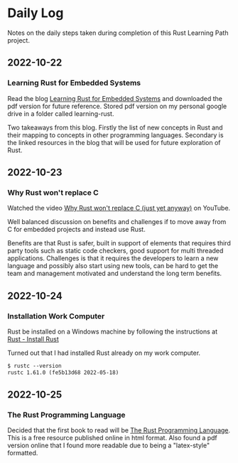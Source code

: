 # Daily Log

Notes on the daily steps taken during completion of this Rust Learning Path project.

## 2022-10-22

### Learning Rust for Embedded Systems

Read the blog [Learning Rust for Embedded Systems](https://www.embeddedrelated.com/showarticle/1432.php) and downloaded the pdf version for future reference. Stored pdf version on my personal google drive in a folder called learning-rust.

Two takeaways from this blog. Firstly the list of new concepts in Rust and their mapping to concepts in other programming languages. Secondary is the linked resources in the blog that will be used for future exploration of Rust.

## 2022-10-23

### Why Rust won't replace C

Watched the video [Why Rust won't replace C (just yet anyway)](https://youtu.be/ojEXMM_1bVA) on YouTube.

Well balanced discussion on benefits and challenges if to move away from C for embedded projects and instead use Rust.

Benefits are that Rust is safer, built in support of elements that requires third party tools such as static code checkers, good support for multi threaded applications. Challenges is that it requires the developers to learn a new language and possibly also start using new tools, can be hard to get the team and management motivated and understand the long term benefits.

## 2022-10-24

### Installation Work Computer

Rust be installed on a Windows machine by following the instructions at [Rust - Install Rust](https://www.rust-lang.org/tools/install)

Turned out that I had installed Rust already on my work computer.

```txt
$ rustc --version
rustc 1.61.0 (fe5b13d68 2022-05-18)
```

## 2022-10-25

### The Rust Programming Language

Decided that the first book to read will be [The Rust Programming Language](https://doc.rust-lang.org/book/). This is a free resource published online in html format. Also found a pdf version online that I found more readable due to being a "latex-style" formatted.

